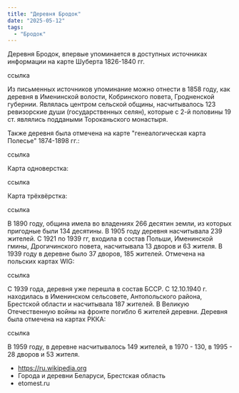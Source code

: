 ```yaml
---
title: "Деревня Бродок"
date: "2025-05-12"
tags: 
  - "Бродок"
---
```


Деревня Бродок, впервые упоминается в доступных источниках информации на карте Шуберта 1826-1840 гг.

ссылка

Из письменных источников упоминание можно отнести  в 1858 году, как деревня в Именинской волости, Кобринского повета, Гродненской губернии. Являлась центром сельской общины, насчитывалось 123 ревизорские души (государственных селян), которые с 2-й половины 19 ст. являлись поддаными Тороканьского монастыря.

Также деревня была отмечена на карте "генеалогическая карта Полесье" 1874-1898 гг.:

ссылка

Карта одноверстка:

ссылка

Карта трёхвёрстка:

ссылка

В 1890 году, община имела во владениях 266 десятин земли, из которых пригодные были 134 десятины. В 1905 году деревня насчитывала 239 жителей. С 1921 по 1939 гг, входила в состав Польши, Именинской гмины, Дрогичинского повета, насчитывала 13 дворов и 63 жителя.  В 1939 году в деревне было 37 дворов, 185 жителей. Отмечена на польских картах WIG:

ссылка

С 1939 года, деревня уже перешла в состав БССР. С 12.10.1940 г. находилась в Именинском сельсовете, Антопольского района, Брестской области и насчитывала 187 жителей. В Великую Отечественную войны на фронте погибло 6 жителей деревни. Деревня была отмечена на картах РККА:

ссылка

В 1959 году, в деревне насчитывалось 149 жителей, в 1970 - 130, в 1995 - 28 дворов и 53 жителя.


- https://ru.wikipedia.org
- Города и деревни Беларуси, Брестская область
- etomest.ru
